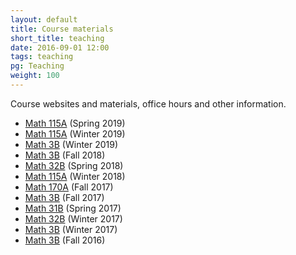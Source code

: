 ```yaml
---
layout: default
title: Course materials
short_title: teaching
date: 2016-09-01 12:00
tags: teaching
pg: Teaching
weight: 100
---
```


Course websites and materials, office hours and other information.

* [Math 115A][115a-s19] (Spring 2019)
* [Math 115A][115a-w19] (Winter 2019)
* [Math 3B][3b-w19] (Winter 2019)
* [Math 3B][3b-f18] (Fall 2018)
* [Math 32B][32b-s18] (Spring 2018)
* [Math 115A][115a-w18] (Winter 2018)
* [Math 170A][170a-f17] (Fall 2017)
* [Math 3B][3b-f17] (Fall 2017)
* [Math 31B][31b-s17] (Spring 2017)
* [Math 32B][32b-w17] (Winter 2017)
* [Math 3B][3b-w17] (Winter 2017)
* [Math 3B][3b-f16] (Fall 2016)

[115a-s19]: /~noah/teaching/math115a-s19
[115a-w19]: /~noah/teaching/math115a-w19
[3b-w19]: /~noah/teaching/math3b-w19/
[3b-f18]: /~noah/teaching/math3b-f18/
[115a-w18]: /~noah/teaching/math115a-w18
[170a-f17]: /~noah/teaching/math170a-f17/
[3b-f17]: /~noah/teaching/math3b-f17/
[31b-s17]: /~noah/teaching/math31b-s17/
[32b-w17]: /~noah/teaching/math32b-w17/
[32b-s18]: /~noah/teaching/math32b-s18/
[3b-w17]: /~noah/teaching/math3b-w17/
[3b-f16]: /~noah/teaching/math3b-f16/
